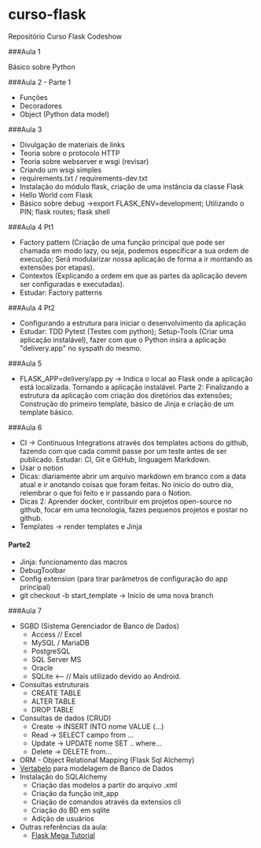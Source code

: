 # curso-flask
Repositório Curso Flask Codeshow

###Aula 1

Básico sobre Python

###Aula 2 - Parte 1
- Funções
- Decoradores
- Object (Python data model)

###Aula 3
- Divulgação de materiais de links
- Teoria sobre o protocolo HTTP
- Teoria sobre webserver e wsgi (revisar)
- Criando um wsgi simples
- requirements.txt / requirements-dev.txt
- Instalação do módulo flask, criação de uma instância da classe Flask
- Hello World com Flask
- Básico sobre debug
->export FLASK_ENV=development; Utilizando o PIN; flask routes; flask shell

###Aula 4 Pt1
- Factory pattern (Criação de uma função principal que pode
ser chamada em modo lazy, ou seja, podemos especificar a sua ordem de execução;
Será modularizar nossa aplicação de forma a ir montando as extensões por etapas).
- Contextos (Explicando a ordem em que as partes da aplicação devem ser configuradas
e executadas).
- Estudar: Factory patterns

###Aula 4 Pt2
- Configurando a estrutura para iniciar o desenvolvimento da aplicação
- Estudar: TDD Pytest (Testes com python); Setup-Tools (Criar uma aplicação instalável), fazer com
que o Python insira a aplicação "delivery.app" no syspath do mesmo.

###Aula 5
- FLASK_APP=delivery/app.py -> Indica o local ao Flask onde a aplicação está localizada.
Tornando a aplicação instalável.
Parte 2: Finalizando a estrutura da aplicação com criação dos diretórios das extensões;
Construção do primeiro template, básico de Jinja e criação de um template básico.

###Aula 6
- CI -> Continuous Integrations através dos templates actions do github, fazendo com que cada commit
passe por um teste antes de ser publicado.
Estudar: CI, Git e GitHub, linguagem Markdown.
- Usar o notion
- Dicas: diariamente abrir um arquivo markdown em branco com a data atual e ir anotando coisas
que foram feitas. No início do outro dia, relembrar o que foi feito e ir passando para o Notion.
- Dicas 2: Aprender docker, contribuir em projetos open-source no github, focar em uma tecnologia, 
fazes pequenos projetos e postar no github.
- Templates -> render templates e Jinja
#### Parte2
* Jinja: funcionamento das macros
* DebugToolbar
* Config extension (para tirar parâmetros de configuração do app principal)
* git checkout -b start_template -> Inicio de uma nova branch

###Aula 7
- SGBD (Sistema Gerenciador de Banco de Dados)
    * Access // Excel
    * MySQL / MariaDB
    * PostgreSQL
    * SQL Server MS
    * Oracle
    * SQLite <-- // Mais utilizado devido ao Android.
- Consultas estruturais
    * CREATE TABLE
    * ALTER TABLE
    * DROP TABLE
- Consultas de dados (CRUD)
    * Create -> INSERT INTO nome VALUE (...)
    * Read -> SELECT campo from ...
    * Update -> UPDATE nome SET .. where...
    * Delete -> DELETE from...
- ORM - Object Relational Mapping (Flask Sql Alchemy)
- [Vertabelo](https://vertabelo.com) para modelagem de Banco de Dados
- Instalação do SQLAlchemy
    * Criação das modelos a partir do arquivo .xml
    * Criação da função init_app
    * Criação de comandos através da extensios cli
    * Criação do BD em sqlite
    * Adição de usuários
- Outras referências da aula:
   - [Flask Mega Tutorial](https://blog.miguelgrinberg.com/post/the-flask-mega-tutorial-part-i-hello-world)
    